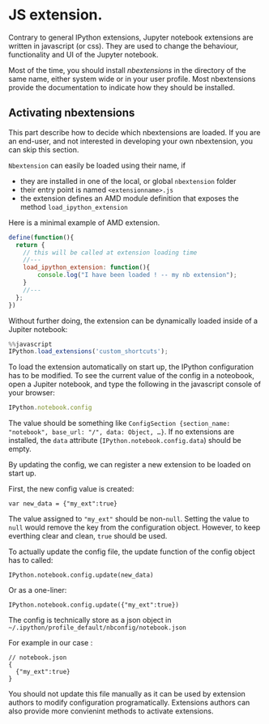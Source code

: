 # JS extension. 

Contrary to general IPython extensions, Jupyter notebook extensions are written in javascript (or css).
They are used to change the behaviour, functionality and UI of the Jupyter notebook. 

Most of the time, you  should install *nbextensions* in the directory of the same name, either system wide or in your user profile. Most nbextensions provide the documentation to indicate how they should be installed.

## Activating nbextensions

This part describe how to decide which nbextensions are loaded. If you are an end-user, and not interested in developing your own nbextension, you can skip this section.

`Nbextension` can easily be loaded using their name, if

  - they are installed in one of the local, or global `nbextension` folder
  - their entry point is named `<extensionname>.js`
  - the extension defines an AMD module definition that exposes the method `load_ipython_extension`

Here is a minimal example of AMD extension.

```javascript
define(function(){
  return {
    // this will be called at extension loading time
    //---
    load_ipython_extension: function(){
        console.log("I have been loaded ! -- my nb extension");
    }
    //---
  };
})
```
Without further doing, the extension can be dynamically loaded inside of a Jupiter notebook:

```javascript
%%javascript
IPython.load_extensions('custom_shortcuts');
```

To load the extension automatically on start up, the IPython configuration has to be modified. 
To see the current value of the config in a noteobook, open a Jupiter notebook, and type the following in the javascript console of your browser: 

```javascript
IPython.notebook.config
```

The value should be something like `ConfigSection {section_name: "notebook", base_url: "/", data: Object, …}`.
If no extensions are installed, the `data` attribute (``IPython.notebook.config.data``) should be empty.

By updating the config, we can register a new extension to be loaded on start up.

First, the new config value is created:
```
var new_data = {"my_ext":true}
```
The value assigned to `"my_ext"` should be non-`null`. Setting the value to `null` would remove the key from the configuration object. However, to keep everthing clear and clean, `true` should be used.

To actually update the config file, the update function of the config object has to called:

```
IPython.notebook.config.update(new_data)
```

Or as a one-liner:

```
IPython.notebook.config.update({"my_ext":true})
```


The config is technically store as a json object in  `~/.ipython/profile_default/nbconfig/notebook.json`

For example in  our case : 

```
// notebook.json
{
  {"my_ext":true}
}
```

You should not update this file manually as it can be used by extension authors to modify configuration programatically. Extensions authors can also provide more convienint methods to activate extensions. 








